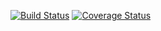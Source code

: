 [![Build Status](https://travis-ci.org/grero/hmmsort.py.svg?branch=master)](https://travis-ci.org/grero/hmmsort.py)
[![Coverage Status](https://coveralls.io/repos/github/grero/hmmsort.py/badge.svg?branch=master)](https://coveralls.io/github/grero/hmmsort.py?branch=master)
